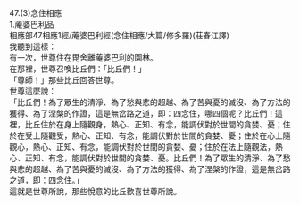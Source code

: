 47.(3)念住相應  
1.蓭婆巴利品  
相應部47相應1經/蓭婆巴利經(念住相應/大篇/修多羅)(莊春江譯)  
我聽到這樣：  
有一次，世尊住在毘舍離蓭婆巴利的園林。  
在那裡，世尊召喚比丘們：「比丘們！」  
「尊師！」那些比丘回答世尊。  
世尊這麼說：  
「比丘們！為了眾生的清淨、為了愁與悲的超越、為了苦與憂的滅沒、為了方法的獲得、為了涅槃的作證，這是無岔路之道，即：四念住，哪四個呢？比丘們！這裡，比丘住於在身上隨觀身，熱心、正知、有念，能調伏對於世間的貪婪、憂；住於在受上隨觀受，熱心、正知、有念，能調伏對於世間的貪婪、憂；住於在心上隨觀心，熱心、正知、有念，能調伏對於世間的貪婪、憂；住於在法上隨觀法，熱心、正知、有念，能調伏對於世間的貪婪、憂。比丘們！為了眾生的清淨、為了愁與悲的超越、為了苦與憂的滅沒、為了方法的獲得、為了涅槃的作證，這是無岔路之道，即：四念住。」  
這就是世尊所說，那些悅意的比丘歡喜世尊所說。  
  
  
